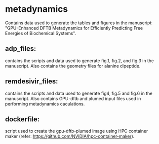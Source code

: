 # metadynamics

Contains data used to generate the tables and figures in the manuscript: 
"GPU-Enhanced DFTB Metadynamics for Efficiently Predicting Free Energies of Biochemical Systems".

## adp_files:
contains the scripts and data used to generate fig.1, fig.2, and fig.3 in the manuscript. Also contains the 
geometry files for alanine dipeptide.

## remdesivir_files:
contains the scripts and data used to generate fig4, fig.5 and fig.6  in the manuscript. Also contains GPU-dftb and plumed input files used 
in performing metadynamics caculations.

## dockerfile: 
script used to create the gpu-dftb-plumed image using HPC container maker (refer: https://github.com/NVIDIA/hpc-container-maker).
